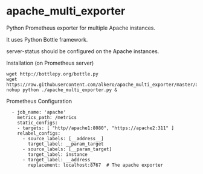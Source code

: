 # apache_multi_exporter
Python Prometheus exporter for multiple Apache instances.

It uses Python Bottle framework.


server-status should be configured on the Apache instances.


Installation (on Prometheus server)

```
wget http://bottlepy.org/bottle.py
wget https://raw.githubusercontent.com/alkero/apache_multi_exporter/master/apache_multi_exporter.py
nohup python ./apache_multi_exporter.py &
```


Prometheus Configuration

```
  - job_name: 'apache'
    metrics_path: /metrics
    static_configs:
    - targets: [ "http//apache1:8080", "https://apache2:311" ]
    relabel_configs:
      - source_labels: [__address__]
        target_label: __param_target
      - source_labels: [__param_target]
        target_label: instance
      - target_label: __address__
        replacement: localhost:8767  # The apache exporter
```
